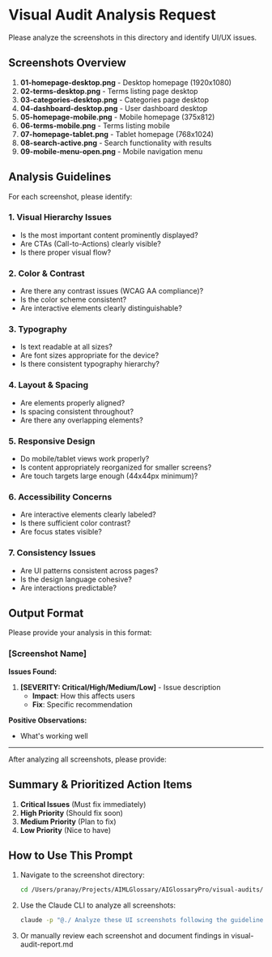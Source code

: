 # Visual Audit Analysis Request

Please analyze the screenshots in this directory and identify UI/UX issues.

## Screenshots Overview

1. **01-homepage-desktop.png** - Desktop homepage (1920x1080)
2. **02-terms-desktop.png** - Terms listing page desktop
3. **03-categories-desktop.png** - Categories page desktop
4. **04-dashboard-desktop.png** - User dashboard desktop
5. **05-homepage-mobile.png** - Mobile homepage (375x812)
6. **06-terms-mobile.png** - Terms listing mobile
7. **07-homepage-tablet.png** - Tablet homepage (768x1024)
8. **08-search-active.png** - Search functionality with results
9. **09-mobile-menu-open.png** - Mobile navigation menu

## Analysis Guidelines

For each screenshot, please identify:

### 1. Visual Hierarchy Issues
- Is the most important content prominently displayed?
- Are CTAs (Call-to-Actions) clearly visible?
- Is there proper visual flow?

### 2. Color & Contrast
- Are there any contrast issues (WCAG AA compliance)?
- Is the color scheme consistent?
- Are interactive elements clearly distinguishable?

### 3. Typography
- Is text readable at all sizes?
- Are font sizes appropriate for the device?
- Is there consistent typography hierarchy?

### 4. Layout & Spacing
- Are elements properly aligned?
- Is spacing consistent throughout?
- Are there any overlapping elements?

### 5. Responsive Design
- Do mobile/tablet views work properly?
- Is content appropriately reorganized for smaller screens?
- Are touch targets large enough (44x44px minimum)?

### 6. Accessibility Concerns
- Are interactive elements clearly labeled?
- Is there sufficient color contrast?
- Are focus states visible?

### 7. Consistency Issues
- Are UI patterns consistent across pages?
- Is the design language cohesive?
- Are interactions predictable?

## Output Format

Please provide your analysis in this format:

### [Screenshot Name]

**Issues Found:**
1. **[SEVERITY: Critical/High/Medium/Low]** - Issue description
   - **Impact**: How this affects users
   - **Fix**: Specific recommendation

**Positive Observations:**
- What's working well

---

After analyzing all screenshots, please provide:

## Summary & Prioritized Action Items

1. **Critical Issues** (Must fix immediately)
2. **High Priority** (Should fix soon)
3. **Medium Priority** (Plan to fix)
4. **Low Priority** (Nice to have)

## How to Use This Prompt

1. Navigate to the screenshot directory:
   ```bash
   cd /Users/pranay/Projects/AIMLGlossary/AIGlossaryPro/visual-audits/2025-07-01
   ```

2. Use the Claude CLI to analyze all screenshots:
   ```bash
   claude -p "@./ Analyze these UI screenshots following the guidelines in claude-analysis-prompt.md"
   ```

3. Or manually review each screenshot and document findings in visual-audit-report.md
